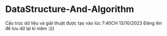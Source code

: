 # DataStructure-And-Algorithm
 Cấu trúc dữ liệu và giải thuật được tạo vào lúc 7:40CH 13/10/2023
Đăng lên để lưu dữ lại kỉ niệm :)))
